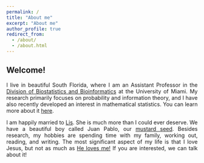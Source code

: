```yaml
---
permalink: /
title: "About me"
excerpt: "About me"
author_profile: true
redirect_from: 
  - /about/
  - /about.html
---
```


## Welcome!

<p align="justify">I live in beautiful South Florida, where I am an Assistant Professor in the <a href="https://www.publichealth.med.miami.edu/divisions/biostatistics/">Division of Biostatistics and Bioinformatics</a> at the University of Miami. My research primarily focuses on probability and information theory, and I have also recently developed an interest in mathematical statistics. You can learn more about it <a href="https://danielandresgp.github.io/research/">here</a>.</p>

<p align="justify">I am happily married to <a href="https://www.instagram.com/lisettesarrias/">Lis</a>. She is much more than I could ever deserve. We have a beautiful boy called Juan Pablo, our <a href="https://www.biblegateway.com/passage/?search=Mateo+13%3A31-32&version=NIV">mustard seed</a>. Besides research, my hobbies are spending time with my family, working out, reading, and writing. The most significant aspect of my life is that I love Jesus, but not as much as <a href="https://www.biblegateway.com/passage/?search=John%203%3A16&version=NIV">He loves me!</a> If you are interested, we can talk about it!</p>
